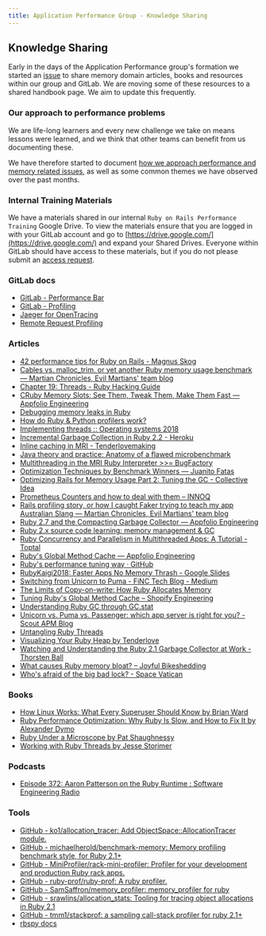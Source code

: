 ```yaml
---
title: Application Performance Group - Knowledge Sharing
---
```


## Knowledge Sharing

Early in the days of the Application Performance group's formation we started an [issue](https://gitlab.com/gitlab-org/memory-team/team-tasks/-/issues/13) to share memory domain articles, books and resources within our group and GitLab.  We are moving some of these resources to a shared handbook page.  We aim to update this frequently.

### Our approach to performance problems

We are life-long learners and every new challenge we take on means lessons were learned, and we
think that other teams can benefit from us documenting these.

We have therefore started to document [how we approach performance and memory related issues](approach.html), as well
as some common themes we have observed over the past months.

### Internal Training Materials

We have a materials shared in our internal `Ruby on Rails Performance Training` Google Drive.  To view the materials ensure that you are logged in with your GitLab account and go to [https://drive.google.com/](https://drive.google.com/) and expand your Shared Drives.  Everyone within GitLab should have access to these materials, but if you do not please submit an [access request](https://gitlab.com/gitlab-com/team-member-epics/access-requests/-/issues/new?issuable_template=Individual_Bulk_Access_Request).

### GitLab docs

- [GitLab - Performance Bar](https://docs.gitlab.com/ee/administration/monitoring/performance/performance_bar.html)
- [GitLab - Profiling](https://docs.gitlab.com/ee/development/profiling.html)
- [Jaeger for OpenTracing](https://docs.gitlab.com/ee/development/distributed_tracing.html)
- [Remote Request Profiling](https://docs.gitlab.com/ee/development/profiling.html)

### Articles

- [42 performance tips for Ruby on Rails - Magnus Skog](https://www.mskog.com/posts/42-performance-tips-for-ruby-on-rails)
- [Cables vs. malloc_trim, or yet another Ruby memory usage benchmark — Martian Chronicles, Evil Martians' team blog](https://evilmartians.com/chronicles/cables-vs-malloc_trim-or-yet-another-ruby-memory-usage-benchmark)
- [Chapter 19: Threads - Ruby Hacking Guide](https://ruby-hacking-guide.github.io/thread.html)
- [CRuby Memory Slots: See Them, Tweak Them, Make Them Fast — Appfolio Engineering](https://engineering.appfolio.com/appfolio-engineering/2018/1/2/how-ruby-uses-memory)
- [Debugging memory leaks in Ruby](https://samsaffron.com/archive/2015/03/31/debugging-memory-leaks-in-ruby)
- [How do Ruby & Python profilers work?](https://jvns.ca/blog/2017/12/17/how-do-ruby---python-profilers-work-/)
- [Implementing threads :: Operating systems 2018](https://www2.it.uu.se/education/course/homepage/os/vt18/module-4/implementing-threads/)
- [Incremental Garbage Collection in Ruby 2.2 - Heroku](https://blog.heroku.com/incremental-gc)
- [Inline caching in MRI - Tenderlovemaking](https://tenderlovemaking.com/2015/12/23/inline-caching-in-mri/)
- [Java theory and practice: Anatomy of a flawed microbenchmark](https://web.archive.org/web/20210306030600/https://www.ibm.com/developerworks/java/library/j-jtp02225/)
- [Multithreading in the MRI Ruby Interpreter >>= BugFactory](https://bugfactory.io/articles/multithreading-in-the-mri-ruby-interpreter/)
- [Optimization Techniques by Benchmark Winners — Juanito Fatas](https://juanitofatas.com/optimization_techniques_by_benchmark_winners)
- [Optimizing Rails for Memory Usage Part 2: Tuning the GC - Collective Idea](https://collectiveidea.com/blog/archives/2015/02/19/optimizing-rails-for-memory-usage-part-2-tuning-the-gc/)
- [Prometheus Counters and how to deal with them – INNOQ](https://www.innoq.com/en/blog/2019/05/prometheus-counters/)
- [Rails profiling story, or how I caught Faker trying to teach my app Australian Slang — Martian Chronicles, Evil Martians' team blog](https://evilmartians.com/chronicles/rails-profiling-story-or-how-i-caught-faker-trying-to-teach-my-app-australian-slang)
- [Ruby 2.7 and the Compacting Garbage Collector — Appfolio Engineering](https://engineering.appfolio.com/appfolio-engineering/2019/3/22/ruby-27-and-the-compacting-garbage-collector)
- [Ruby 2.x source code learning: memory management &amp; GC](https://programmer.help/blogs/ruby-2.x-source-code-learning-memory-management-amp-gc.html)
- [Ruby Concurrency and Parallelism in Multithreaded Apps: A Tutorial - Toptal](https://www.toptal.com/ruby/ruby-concurrency-and-parallelism-a-practical-primer)
- [Ruby's Global Method Cache — Appfolio Engineering](https://engineering.appfolio.com/appfolio-engineering/2018/7/18/rubys-global-method-cache)
- [Ruby's performance tuning way · GitHub](https://web.archive.org/web/20201028000754/https://gist.github.com/ko1/40110a3d951c19ed6979)
- [RubyKaigi2018: Faster Apps No Memory Thrash - Google Slides](https://docs.google.com/presentation/d/1-WrYwz-QnSI9yeRZfCCgUno-KOMuggiGHlmOETXZy9c/edit#slide=id.p)
- [Switching from Unicorn to Puma - FiNC Tech Blog - Medium](https://medium.com/finc-engineering/switching-to-puma-3a91575297af)
- [The Limits of Copy-on-write: How Ruby Allocates Memory](https://brandur.org/ruby-memory)
- [Tuning Ruby's Global Method Cache – Shopify Engineering](https://shopify.engineering/17489064-tuning-rubys-global-method-cache)
- [Understanding Ruby GC through GC.stat](https://www.speedshop.co/2017/03/09/a-guide-to-gc-stat.html)
- [Unicorn vs. Puma vs. Passenger: which app server is right for you? - Scout APM Blog](https://www.scoutapm.com/which-ruby-app-server-is-right-for-you/)
- [Untangling Ruby Threads](https://thoughtbot.com/blog/untangling-ruby-threads)
- [Visualizing Your Ruby Heap by Tenderlove](https://tenderlovemaking.com/2017/09/27/visualizing-your-ruby-heap/)
- [Watching and Understanding the Ruby 2.1 Garbage Collector at Work - Thorsten Ball](https://thorstenball.com/blog/2014/03/12/watching-understanding-ruby-2.1-garbage-collector/)
- [What causes Ruby memory bloat? – Joyful Bikeshedding](https://www.joyfulbikeshedding.com/blog/2019-03-14-what-causes-ruby-memory-bloat.html)
- [Who's afraid of the big bad lock? - Space Vatican](https://www.spacevatican.org/2012/7/5/whos-afraid-of-the-big-bad-lock/)

### Books

- [How Linux Works: What Every Superuser Should Know by Brian Ward](https://www.goodreads.com/book/show/514432.How_Linux_Works)
- [Ruby Performance Optimization: Why Ruby Is Slow, and How to Fix It by Alexander Dymo](https://www.goodreads.com/book/show/25276703-ruby-performance-optimization)
- [Ruby Under a Microscope by Pat Shaughnessy](https://www.goodreads.com/book/show/16300795-ruby-under-a-microscope)
- [Working with Ruby Threads by Jesse Storimer](https://workingwithruby.com/wwrt/intro)

### Podcasts

- [Episode 372: Aaron Patterson on the Ruby Runtime : Software Engineering Radio](https://se-radio.net/2019/07/episode-372-aaron-patterson-on-the-ruby-runtime/)

### Tools

- [GitHub - ko1/allocation_tracer: Add ObjectSpace::AllocationTracer module.](https://github.com/ko1/allocation_tracer)
- [GitHub - michaelherold/benchmark-memory: Memory profiling benchmark style, for Ruby 2.1+](https://github.com/michaelherold/benchmark-memory)
- [GitHub - MiniProfiler/rack-mini-profiler: Profiler for your development and production Ruby rack apps.](https://github.com/MiniProfiler/rack-mini-profiler)
- [GitHub - ruby-prof/ruby-prof: A ruby profiler.](https://github.com/ruby-prof/ruby-prof)
- [GitHub - SamSaffron/memory_profiler: memory_profiler for ruby](https://github.com/SamSaffron/memory_profiler)
- [GitHub - srawlins/allocation_stats: Tooling for tracing object allocations in Ruby 2.1](https://github.com/srawlins/allocation_stats)
- [GitHub - tmm1/stackprof: a sampling call-stack profiler for ruby 2.1+](https://github.com/tmm1/stackprof)
- [rbspy docs](https://rbspy.github.io/)
